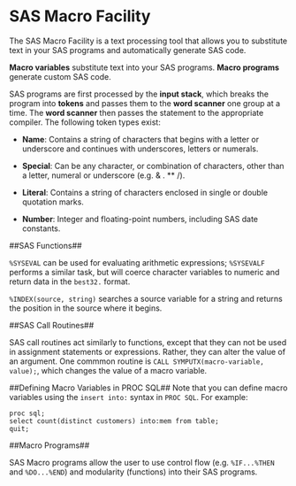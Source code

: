 SAS Macro Facility
==================

The SAS Macro Facility is a text processing tool that allows you to substitute text in your SAS programs and automatically generate SAS code.

**Macro variables** substitute text into your SAS programs.  **Macro programs** generate custom SAS code. 

SAS programs are first processed by the **input stack**, which breaks the program into **tokens** and passes them to the **word scanner** one group at a time.
The **word scanner** then passes the statement to the appropriate compiler.  The following token types exist:

- **Name**: Contains a string of characters that begins with a letter or underscore and continues with underscores, letters or numerals.

- **Special**: Can be any character, or combination of characters, other than a letter, numeral or underscore (e.g. & . ** /).

- **Literal**: Contains a string of characters enclosed in single or double quotation marks. 

- **Number**: Integer and floating-point numbers, including SAS date constants.  

##SAS Functions##

`%SYSEVAL` can be used for evaluating arithmetic expressions; `%SYSEVALF` performs a similar task, but will coerce character variables to numeric
and return data in the `best32.` format. 

`%INDEX(source, string)` searches a source variable for a string and returns the position in the source where it begins.  

##SAS Call Routines##

SAS call routines act similarly to functions, except that they can not be used in assignment statements or expressions.  Rather, they can
alter the value of an argument.  One commmon routine is `CALL SYMPUTX(macro-variable, value);`, which changes the value of a macro variable.  

##Defining Macro Variables in PROC SQL##
Note that you can define macro variables using the `insert into:` syntax in `PROC SQL`.  For example:

```
proc sql;
select count(distinct customers) into:mem from table;
quit;
```

##Macro Programs##

SAS Macro programs allow the user to use control flow (e.g. `%IF...%THEN` and `%DO...%END`) and modularity (functions) into their SAS programs.

